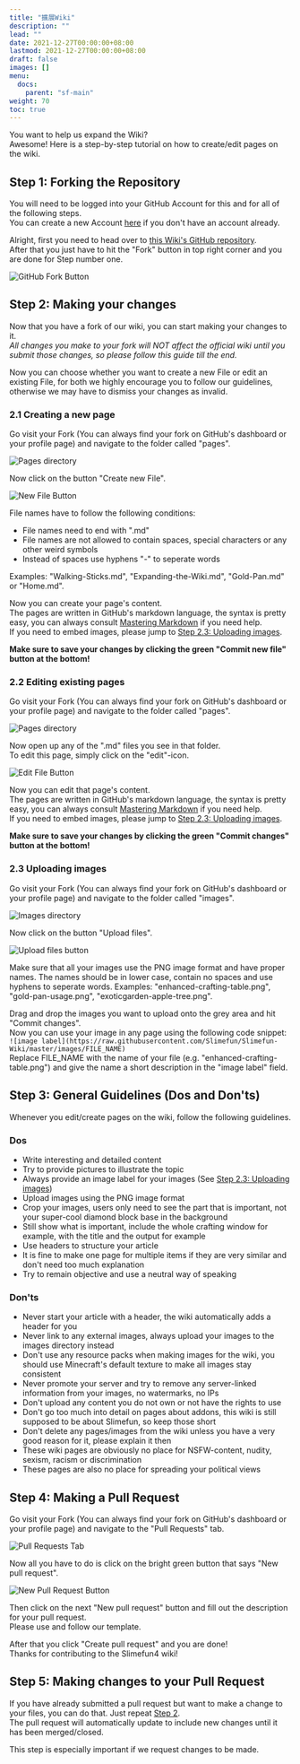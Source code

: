```yaml
---
title: "擴展Wiki"
description: ""
lead: ""
date: 2021-12-27T00:00:00+08:00
lastmod: 2021-12-27T00:00:00+08:00
draft: false
images: []
menu: 
  docs:
    parent: "sf-main"
weight: 70
toc: true
---
```


You want to help us expand the Wiki?<br>
Awesome! Here is a step-by-step tutorial on how to create/edit pages on the wiki.

## Step 1: Forking the Repository

You will need to be logged into your GitHub Account for this and for all of the following steps.<br>
You can create a new Account [here](https://github.com/join) if you don't have an account already.

Alright, first you need to head over to [this Wiki's GitHub repository](https://github.com/Slimefun/Slimefun-Wiki/).<br>
After that you just have to hit the "Fork" button in top right corner and you are done for Step number one.

<img src="/slimefun-images/github-tutorial-fork.png" alt="GitHub Fork Button">

## Step 2: Making your changes

Now that you have a fork of our wiki, you can start making your changes to it. <br>
_All changes you make to your fork will NOT affect the official wiki until you submit those changes, so please follow this guide till the end._

Now you can choose whether you want to create a new File or edit an existing File, for both we highly encourage you to follow our guidelines, otherwise we may have to dismiss your changes as invalid.

### 2.1 Creating a new page

Go visit your Fork (You can always find your fork on GitHub's dashboard or your profile page) and navigate to the folder called "pages".

<img src="/slimefun-images/github-tutorial-pages.png" alt="Pages directory">

Now click on the button "Create new File".

<img src="/slimefun-images/github-tutorial-new-file.png" alt="New File Button">

File names have to follow the following conditions:

* File names need to end with ".md"
* File names are not allowed to contain spaces, special characters or any other weird symbols
* Instead of spaces use hyphens "-" to seperate words

Examples: "Walking-Sticks.md", "Expanding-the-Wiki.md", "Gold-Pan.md" or "Home.md".

Now you can create your page's content.<br>
The pages are written in GitHub's markdown language, the syntax is pretty easy, you can always consult [Mastering Markdown](https://guides.github.com/features/mastering-markdown/) if you need help.<br>
If you need to embed images, please jump to [Step 2.3: Uploading images](#23-uploading-images).

**Make sure to save your changes by clicking the green "Commit new file" button at the bottom!**

### 2.2 Editing existing pages

Go visit your Fork (You can always find your fork on GitHub's dashboard or your profile page) and navigate to the folder called "pages".

<img src="/slimefun-images/github-tutorial-pages.png" alt="Pages directory">

Now open up any of the ".md" files you see in that folder.<br>
To edit this page, simply click on the "edit"-icon.

<img src="/slimefun-images/github-tutorial-edit.png" alt="Edit File Button">

Now you can edit that page's content.<br>
The pages are written in GitHub's markdown language, the syntax is pretty easy, you can always consult [Mastering Markdown](https://guides.github.com/features/mastering-markdown/) if you need help.<br>
If you need to embed images, please jump to [Step 2.3: Uploading images](#23-uploading-images).

**Make sure to save your changes by clicking the green "Commit changes" button at the bottom!**

### 2.3 Uploading images

Go visit your Fork (You can always find your fork on GitHub's dashboard or your profile page) and navigate to the folder called "images".

<img src="/slimefun-images/github-tutorial-images.png" alt="Images directory">

Now click on the button "Upload files".

<img src="/slimefun-images/github-tutorial-upload-image.png" alt="Upload files button">

Make sure that all your images use the PNG image format and have proper names.
The names should be in lower case, contain no spaces and use hyphens to seperate words.
Examples: "enhanced-crafting-table.png", "gold-pan-usage.png", "exoticgarden-apple-tree.png".

Drag and drop the images you want to upload onto the grey area and hit "Commit changes".<br>
Now you can use your image in any page using the following code snippet:<br>
```![image label](https://raw.githubusercontent.com/Slimefun/Slimefun-Wiki/master/images/FILE_NAME)```<br>
Replace FILE_NAME with the name of your file (e.g. "enhanced-crafting-table.png") and give the name a short description in the "image label" field.

## Step 3: General Guidelines (Dos and Don'ts)

Whenever you edit/create pages on the wiki, follow the following guidelines.

### **Dos**

* Write interesting and detailed content
* Try to provide pictures to illustrate the topic
* Always provide an image label for your images (See [Step 2.3: Uploading images](#23-uploading-images))
* Upload images using the PNG image format
* Crop your images, users only need to see the part that is important, not your super-cool diamond block base in the background
* Still show what is important, include the whole crafting window for example, with the title and the output for example
* Use headers to structure your article
* It is fine to make one page for multiple items if they are very similar and don't need too much explanation
* Try to remain objective and use a neutral way of speaking

### **Don'ts**

* Never start your article with a header, the wiki automatically adds a header for you
* Never link to any external images, always upload your images to the images directory instead
* Don't use any resource packs when making images for the wiki, you should use Minecraft's default texture to make all images stay consistent
* Never promote your server and try to remove any server-linked information from your images, no watermarks, no IPs
* Don't upload any content you do not own or not have the rights to use
* Don't go too much into detail on pages about addons, this wiki is still supposed to be about Slimefun, so keep those short
* Don't delete any pages/images from the wiki unless you have a very good reason for it, please explain it then
* These wiki pages are obviously no place for NSFW-content, nudity, sexism, racism or discrimination
* These pages are also no place for spreading your political views

## Step 4: Making a Pull Request

Go visit your Fork (You can always find your fork on GitHub's dashboard or your profile page) and navigate to the "Pull Requests" tab.

<img src="/slimefun-images/github-tutorial-pr-tab.png" alt="Pull Requests Tab">

Now all you have to do is click on the bright green button that says "New pull request".

<img src="/slimefun-images/github-tutorial-pr-button.png" alt="New Pull Request Button">

Then click on the next "New pull request" button and fill out the description for your pull request.<br>
Please use and follow our template.

After that you click "Create pull request" and you are done!<br>
Thanks for contributing to the Slimefun4 wiki!

## Step 5: Making changes to your Pull Request

If you have already submitted a pull request but want to make a change to your files, you can do that.
Just repeat [Step 2](#step-2-making-your-changes).<br>
The pull request will automatically update to include new changes until it has been merged/closed.

This step is especially important if we request changes to be made.
